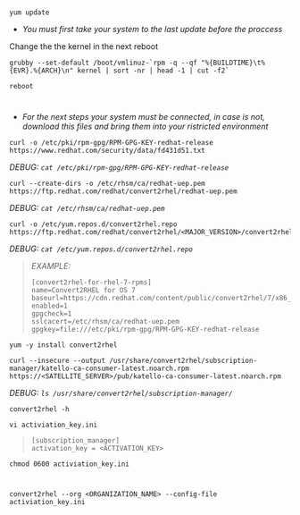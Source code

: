 #

```
yum update
```

* *You must first take your system to the last update before the proccess*

Change the the kernel in the next reboot

```
grubby --set-default /boot/vmlinuz-`rpm -q --qf "%{BUILDTIME}\t%{EVR}.%{ARCH}\n" kernel | sort -nr | head -1 | cut -f2`
```

```
reboot
```

#

* *For the next steps your system must be connected, in case is not, download this files and bring them into your ristricted environment*

```
curl -o /etc/pki/rpm-gpg/RPM-GPG-KEY-redhat-release https://www.redhat.com/security/data/fd431d51.txt
```

*DEBUG: `cat /etc/pki/rpm-gpg/RPM-GPG-KEY-redhat-release`*

```
curl --create-dirs -o /etc/rhsm/ca/redhat-uep.pem https://ftp.redhat.com/redhat/convert2rhel/redhat-uep.pem
```

*DEBUG: `cat /etc/rhsm/ca/redhat-uep.pem`*

```
curl -o /etc/yum.repos.d/convert2rhel.repo https://ftp.redhat.com/redhat/convert2rhel/<MAJOR_VERSION>/convert2rhel.repo
```

*DEBUG: `cat /etc/yum.repos.d/convert2rhel.repo`*

> *EXAMPLE:*
>  ```
>  [convert2rhel-for-rhel-7-rpms]
>  name=Convert2RHEL for OS 7
>  baseurl=https://cdn.redhat.com/content/public/convert2rhel/7/x86_64/os/
>  enabled=1
>  gpgcheck=1
>  sslcacert=/etc/rhsm/ca/redhat-uep.pem
>  gpgkey=file:///etc/pki/rpm-gpg/RPM-GPG-KEY-redhat-release
>  ```

```
yum -y install convert2rhel
```

```
curl --insecure --output /usr/share/convert2rhel/subscription-manager/katello-ca-consumer-latest.noarch.rpm https://<SATELLITE_SERVER>/pub/katello-ca-consumer-latest.noarch.rpm
```

*DEBUG: `ls /usr/share/convert2rhel/subscription-manager/`*

```
convert2rhel -h
```

```
vi activiation_key.ini
```

> ```
> [subscription_manager]
> activation_key = <ACTIVATION_KEY>

```
chmod 0600 activiation_key.ini
```

#

```
convert2rhel --org <ORGANIZATION_NAME> --config-file activiation_key.ini
```
